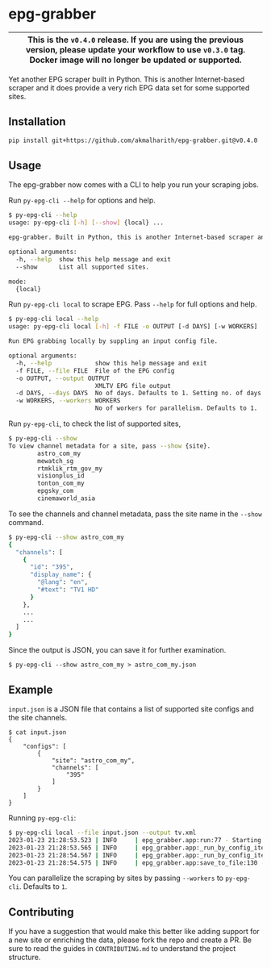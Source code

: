 # epg-grabber

| This is the `v0.4.0` release. If you are using the previous version, please update your workflow to use `v0.3.0` tag. Docker image will no longer be updated or supported.|
|---|

Yet another EPG scraper built in Python. This is another Internet-based scraper and it does provide a very rich EPG data set for some supported sites.

## Installation
``` bash
pip install git+https://github.com/akmalharith/epg-grabber.git@v0.4.0
```

## Usage

The epg-grabber now comes with a CLI to help you run your scraping jobs.

Run `py-epg-cli --help` for options and help.
``` bash
$ py-epg-cli --help                                          
usage: py-epg-cli [-h] [--show] {local} ...

epg-grabber. Built in Python, this is another Internet-based scraper and it provides a very rich EPG data set for some supported sites.

optional arguments:
  -h, --help  show this help message and exit
  --show      List all supported sites.

mode:
  {local}
```
Run `py-epg-cli local` to scrape EPG. Pass `--help` for full options and help.
``` bash 
$ py-epg-cli local --help
usage: py-epg-cli local [-h] -f FILE -o OUTPUT [-d DAYS] [-w WORKERS]

Run EPG grabbing locally by suppling an input config file.

optional arguments:
  -h, --help            show this help message and exit
  -f FILE, --file FILE  File of the EPG config
  -o OUTPUT, --output OUTPUT
                        XMLTV EPG file output
  -d DAYS, --days DAYS  No of days. Defaults to 1. Setting no. of days here will override the one in your input configuration file.
  -w WORKERS, --workers WORKERS
                        No of workers for parallelism. Defaults to 1.
```
Run `py-epg-cli`, to check the list of supported sites, 
``` bash
$ py-epg-cli --show 
To view channel metadata for a site, pass --show {site}.
        astro_com_my
        mewatch_sg
        rtmklik_rtm_gov_my
        visionplus_id
        tonton_com_my
        epgsky_com
        cinemaworld_asia
```
To see the channels and channel metadata, pass the site name in the `--show` command.
``` bash 
$ py-epg-cli --show astro_com_my 
{
  "channels": [
    {
      "id": "395",
      "display_name": {
        "@lang": "en",
        "#text": "TV1 HD"
      }
    },
    ...
    ...
  ]
}
```
Since the output is JSON, you can save it for further examination.
```
$ py-epg-cli --show astro_com_my > astro_com_my.json
```

## Example

`input.json` is a JSON file that contains a list of supported site configs and the site channels.
```
$ cat input.json
{
    "configs": [
        {
            "site": "astro_com_my",
            "channels": [
                "395"
            ]
        }
    ]
}
```
Running `py-epg-cli`:
``` bash
$ py-epg-cli local --file input.json --output tv.xml
2023-01-23 21:28:53.523 | INFO     | epg_grabber.app:run:77 - Starting epg-grabber...
2023-01-23 21:28:53.565 | INFO     | epg_grabber.app:_run_by_config_item:33 - Grabbing programs for 395.astro_com_my...
2023-01-23 21:28:54.567 | INFO     | epg_grabber.app:_run_by_config_item:62 - Completed for 395.astro_com_my! Found 40 programmes.
2023-01-23 21:28:54.575 | INFO     | epg_grabber.app:save_to_file:130 - XMLTV file tv.xml generated.
```
You can parallelize the scraping by sites by passing `--workers` to `py-epg-cli`. Defaults to `1`.

## Contributing

If you have a suggestion that would make this better like adding support for a new site or enriching the data, please fork the repo and create a PR. Be sure to read the guides in `CONTRIBUTING.md` to understand the project structure.
